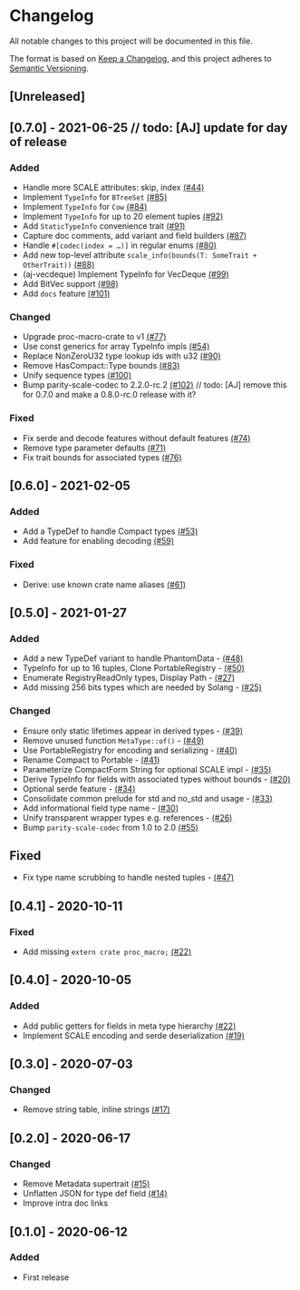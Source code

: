 
# Changelog
All notable changes to this project will be documented in this file.

The format is based on [Keep a Changelog](https://keepachangelog.com/en/1.0.0/),
and this project adheres to [Semantic Versioning](https://semver.org/spec/v2.0.0.html).

## [Unreleased]

## [0.7.0] - 2021-06-25 // todo: [AJ] update for day of release
### Added

- Handle more SCALE attributes: skip, index [(#44)](https://github.com/paritytech/scale-info/pull/44)
- Implement `TypeInfo` for `BTreeSet` [(#85)](https://github.com/paritytech/scale-info/pull/85)
- Implement `TypeInfo` for `Cow` [(#84)](https://github.com/paritytech/scale-info/pull/84)
- Implement `TypeInfo` for up to 20 element tuples [(#92)](https://github.com/paritytech/scale-info/pull/92)
- Add `StaticTypeInfo` convenience trait [(#91)](https://github.com/paritytech/scale-info/pull/91)
- Capture doc comments, add variant and field builders [(#87)](https://github.com/paritytech/scale-info/pull/87)
- Handle `#[codec(index = …)]` in regular enums [(#80)](https://github.com/paritytech/scale-info/pull/80)
- Add new top-level attribute `scale_info(bounds(T: SomeTrait + OtherTrait))` [(#88)](https://github.com/paritytech/scale-info/pull/88)
- (aj-vecdeque) Implement TypeInfo for VecDeque [(#99)](https://github.com/paritytech/scale-info/pull/99)
- Add BitVec support [(#98)](https://github.com/paritytech/scale-info/pull/98)
- Add `docs` feature [(#101)](https://github.com/paritytech/scale-info/pull/101)

### Changed

- Upgrade proc-macro-crate to v1 [(#77)](https://github.com/paritytech/scale-info/pull/77)
- Use const generics for array TypeInfo impls [(#54)](https://github.com/paritytech/scale-info/pull/54)
- Replace NonZeroU32 type lookup ids with u32 [(#90)](https://github.com/paritytech/scale-info/pull/90)
- Remove HasCompact::Type bounds [(#83)](https://github.com/paritytech/scale-info/pull/83)
- Unify sequence types [(#100)](https://github.com/paritytech/scale-info/pull/100)
- Bump parity-scale-codec to 2.2.0-rc.2 [(#102)](https://github.com/paritytech/scale-info/pull/102) // todo: [AJ] remove this for 0.7.0 and make a 0.8.0-rc.0 release with it?

### Fixed

- Fix serde and decode features without default features [(#74)](https://github.com/paritytech/scale-info/pull/74)
- Remove type parameter defaults [(#71)](https://github.com/paritytech/scale-info/pull/71)
- Fix trait bounds for associated types [(#76)](https://github.com/paritytech/scale-info/pull/76)

## [0.6.0] - 2021-02-05
### Added
- Add a TypeDef to handle Compact types [(#53)](https://github.com/paritytech/scale-info/pull/53)
- Add feature for enabling decoding [(#59)](https://github.com/paritytech/scale-info/pull/59)

### Fixed
- Derive: use known crate name aliases [(#61)](https://github.com/paritytech/scale-info/pull/61)

## [0.5.0] - 2021-01-27
### Added
- Add a new TypeDef variant to handle PhantomData - [(#48)](https://github.com/paritytech/scale-info/pull/48)
- TypeInfo for up to 16 tuples, Clone PortableRegistry - [(#50)](https://github.com/paritytech/scale-info/pull/50)
- Enumerate RegistryReadOnly types, Display Path - [(#27)](https://github.com/paritytech/scale-info/pull/27)
- Add missing 256 bits types which are needed by Solang - [(#25)](https://github.com/paritytech/scale-info/pull/25)

### Changed
- Ensure only static lifetimes appear in derived types - [(#39)](https://github.com/paritytech/scale-info/pull/39)
- Remove unused function `MetaType::of()` - [(#49)](https://github.com/paritytech/scale-info/pull/49)
- Use PortableRegistry for encoding and serializing - [(#40)](https://github.com/paritytech/scale-info/pull/40)
- Rename Compact to Portable - [(#41)](https://github.com/paritytech/scale-info/pull/41)
- Parameterize CompactForm String for optional SCALE impl - [(#35)](https://github.com/paritytech/scale-info/pull/35)
- Derive TypeInfo for fields with associated types without bounds - [(#20)](https://github.com/paritytech/scale-info/pull/20)
- Optional serde feature - [(#34)](https://github.com/paritytech/scale-info/pull/34)
- Consolidate common prelude for std and no_std and usage - [(#33)](https://github.com/paritytech/scale-info/pull/33)
- Add informational field type name - [(#30)](https://github.com/paritytech/scale-info/pull/30)
- Unify transparent wrapper types e.g. references - [(#26)](https://github.com/paritytech/scale-info/pull/26)
- Bump `parity-scale-codec` from 1.0 to 2.0 [(#55)](https://github.com/paritytech/scale-info/pull/55)

## Fixed
- Fix type name scrubbing to handle nested tuples - [(#47)](https://github.com/paritytech/scale-info/pull/47)

## [0.4.1] - 2020-10-11
### Fixed
- Add missing `extern crate proc_macro;` [(#22)](https://github.com/paritytech/scale-info/pull/24)

## [0.4.0] - 2020-10-05
### Added
- Add public getters for fields in meta type hierarchy [(#22)](https://github.com/paritytech/scale-info/pull/22)
- Implement SCALE encoding and serde deserialization [(#19)](https://github.com/paritytech/scale-info/pull/19)

## [0.3.0] - 2020-07-03
### Changed
- Remove string table, inline strings [(#17)](https://github.com/paritytech/scale-info/pull/17)

## [0.2.0] - 2020-06-17
### Changed
- Remove Metadata supertrait [(#15)](https://github.com/paritytech/scale-info/pull/15)
- Unflatten JSON for type def field [(#14)](https://github.com/paritytech/scale-info/pull/14)
- Improve intra doc links

## [0.1.0] - 2020-06-12
### Added
- First release
